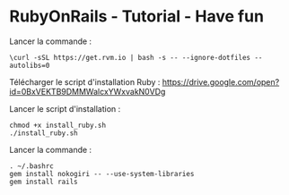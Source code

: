 # RubyOnRails - Tutorial - Have fun

Lancer la commande : 

```
\curl -sSL https://get.rvm.io | bash -s -- --ignore-dotfiles --autolibs=0
```
Télécharger le script d'installation Ruby : 
https://drive.google.com/open?id=0BxVEKTB9DMMWalcxYWxvakN0VDg

Lancer le script d'installation : 
```
chmod +x install_ruby.sh
./install_ruby.sh
```
Lancer la commande : 
```
. ~/.bashrc
gem install nokogiri -- --use-system-libraries
gem install rails
```

